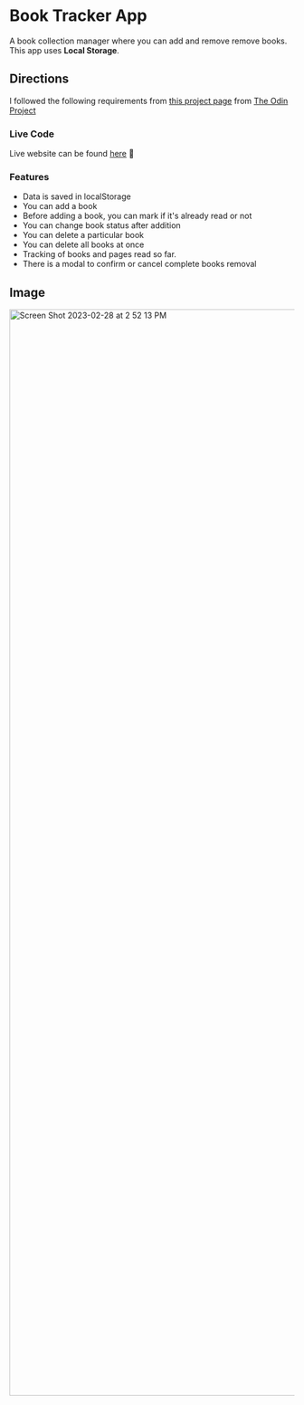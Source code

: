 # Book Tracker App
A book collection manager where you can add and remove remove books. This app uses **Local Storage**.

## Directions 

I followed the following requirements from [this project page](https://www.theodinproject.com/lessons/node-path-javascript-library) from [The Odin Project](https://www.theodinproject.com)

### Live Code 

Live website can be found [here](https://brilliant-capybara-2a3d75.netlify.app/) 🌸

### Features 
* Data is saved in localStorage
* You can add a book
* Before adding a book, you can mark if it's already read or not
* You can change book status after addition
* You can delete a particular book
* You can delete all books at once
* Tracking of books and pages read so far.
* There is a modal to confirm or cancel complete books removal

## Image
<img width="1920" alt="Screen Shot 2023-02-28 at 2 52 13 PM" src="https://user-images.githubusercontent.com/98546426/222000011-d0d1fe55-3490-4931-ac64-dce5e95e9176.png">
